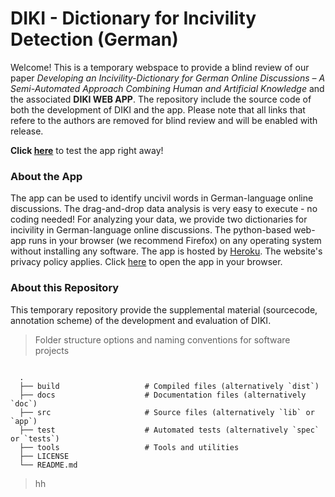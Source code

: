 # DIKI - Dictionary for Incivility Detection (German)

Welcome! This is a temporary webspace to provide a blind review of our paper *Developing an Incivility-Dictionary for German Online Discussions – 
A Semi-Automated Approach Combining Human and Artificial Knowledge* and the associated **DIKI WEB APP**. The repository include the source code of both the development of DIKI and the app. Please note that all links that refere to the authors are removed for blind review and will be enabled with release.

**Click [here](https://diki-web-app.herokuapp.com/)** to test the app right away!

### About the App

The app can be used to identify uncivil words in German-language online discussions. The drag-and-drop data analysis is very easy to execute - no coding needed! For analyzing your data, we provide two dictionaries for incivility in German-language online discussions. The python-based web-app runs in your browser (we recommend Firefox) on any operating system without installing any software. The app is hosted by [Heroku](https://www.heroku.com/). The website's privacy policy applies. Click [here](https://diki-web-app.herokuapp.com/) to open the app in your browser. 


### About this Repository

This temporary repository provide the supplemental material (sourcecode, annotation scheme) of the development and evaluation of DIKI. 
> Folder structure options and naming conventions for software projects
```

  .
  ├── build                   # Compiled files (alternatively `dist`)
  ├── docs                    # Documentation files (alternatively `doc`)
  ├── src                     # Source files (alternatively `lib` or `app`)
  ├── test                    # Automated tests (alternatively `spec` or `tests`)
  ├── tools                   # Tools and utilities
  ├── LICENSE
  └── README.md
```
> hh
